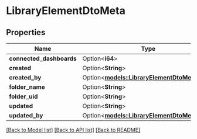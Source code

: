 # LibraryElementDtoMeta

## Properties

Name | Type | Description | Notes
------------ | ------------- | ------------- | -------------
**connected_dashboards** | Option<**i64**> |  | [optional]
**created** | Option<**String**> |  | [optional]
**created_by** | Option<[**models::LibraryElementDtoMetaUser**](LibraryElementDTOMetaUser.md)> |  | [optional]
**folder_name** | Option<**String**> |  | [optional]
**folder_uid** | Option<**String**> |  | [optional]
**updated** | Option<**String**> |  | [optional]
**updated_by** | Option<[**models::LibraryElementDtoMetaUser**](LibraryElementDTOMetaUser.md)> |  | [optional]

[[Back to Model list]](../README.md#documentation-for-models) [[Back to API list]](../README.md#documentation-for-api-endpoints) [[Back to README]](../README.md)


